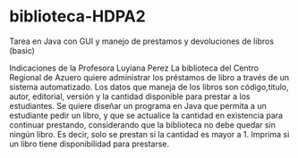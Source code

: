 # biblioteca-HDPA2
Tarea en Java con GUI y manejo de prestamos y devoluciones de libros (basic)

Indicaciones de la Profesora Luyiana Perez
La biblioteca del Centro Regional de Azuero quiere administrar los préstamos de libro a
través de un sistema automatizado. Los datos que maneja de los libros son código,titulo,
autor, editorial, versión y la cantidad disponible para prestar a los estudiantes. Se quiere
diseñar un programa en Java que permita a un estudiante pedir un libro, y que se
actualice la cantidad en existencia para continuar prestando, considerando que la
biblioteca no debe quedar sin ningún libro. Es decir, solo se prestan si la cantidad es mayor
a 1. Imprima si un libro tiene disponibilidad para prestarse.

